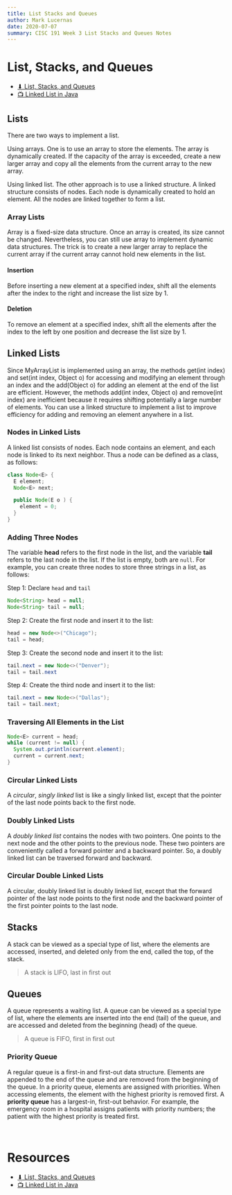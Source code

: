 ```yaml
---
title: List Stacks and Queues
author: Mark Lucernas
date: 2020-07-07
summary: CISC 191 Week 3 List Stacks and Queues Notes
---
```



# List, Stacks, and Queues

- [⬇ List, Stacks, and Queues](file:../../../../../../../files/summer-2020/CISC-191/week-3/list-and-queues.ppt)
- [📺 Linked List in Java](https://www.youtube.com/watch?v=195KUinjBpU)


## Lists

There are two ways to implement a list.

Using arrays. One is to use an array to store the elements. The array is
dynamically created. If the capacity of the array is exceeded, create a new
larger array and copy all the elements from the current array to the new array.

Using linked list. The other approach is to use a linked structure. A linked
structure consists of nodes. Each node is dynamically created to hold an
element. All the nodes are linked together to form a list.

### Array Lists

Array is a fixed-size data structure. Once an array is created, its size cannot
be changed. Nevertheless, you can still use array to implement dynamic data
structures. The trick is to create a new larger array to replace the current
array if the current array cannot hold new elements in the list.

#### Insertion

Before inserting a new element at a specified index, shift all the elements
after the index to the right and increase the list size by 1.

#### Deletion

To remove an element at a specified index, shift all the elements after the
index to the left by one position and decrease the list size by 1.


## Linked Lists

Since MyArrayList is implemented using an array, the methods get(int index) and
set(int index, Object o) for accessing and modifying an element through an index
and the add(Object o) for adding an element at the end of the list are
efficient. However, the methods add(int index, Object o) and remove(int index)
are inefficient because it requires shifting potentially a large number of
elements. You can use a linked structure to implement a list to improve
efficiency for adding and removing an element anywhere in a list.

### Nodes in Linked Lists

A linked list consists of nodes. Each node contains an element, and each node is
linked to its next neighbor. Thus a node can be defined as a class, as follows:

```java
class Node<E> {
  E element;
  Node<E> next;

  public Node(E o ) {
    element = 0;
  }
}
```

### Adding Three Nodes

The variable **head** refers to the first node in the list, and the variable
**tail** refers to the last node in the list. If the list is empty, both are
`null`. For example, you can create three nodes to store three strings in a
list, as follows: 

Step 1: Declare `head` and `tail`

```java
Node<String> head = null;
Node<String> tail = null;
```

Step 2: Create the first node and insert it to the list:

```java
head = new Node<>("Chicago");
tail = head;
```

Step 3: Create the second node and insert it to the list:

```java
tail.next = new Node<>("Denver");
tail = tail.next
```

Step 4: Create the third node and insert it to the list:

```java
tail.next = new Node<>("Dallas");
tail = tail.next;
```

### Traversing All Elements in the List

```java
Node<E> current = head;
while (current != null) {
  System.out.println(current.element);
  current = current.next;
}
```

### Circular Linked Lists

A _circular_, _singly linked_ list is like a singly linked list, except that the
pointer of the last node points back to the first node.

### Doubly Linked Lists

A _doubly linked list_ contains the nodes with two pointers. One points to the
next node and the other points to the previous node. These two pointers are
conveniently called a forward pointer and a backward pointer. So, a doubly
linked list can be traversed forward and backward.

### Circular Double Linked Lists

A circular, doubly linked list is doubly linked list, except that the forward
pointer of the last node points to the first node and the backward pointer of
the first pointer points to the last node.


## Stacks

A stack can be viewed as a special type of list, where the elements are
accessed, inserted, and deleted only from the end, called the top, of the stack.

> A stack is LIFO, last in first out

## Queues

A queue represents a waiting list. A queue can be viewed as a special type of
list, where the elements are inserted into the end (tail) of the queue, and are
accessed and deleted from the beginning (head) of the queue.

> A queue is FIFO, first in first out

### Priority Queue

A regular queue is a first-in and first-out data structure. Elements are
appended to the end of the queue and are removed from the beginning of the
queue. In a priority queue, elements are assigned with priorities. When
accessing elements, the element with the highest priority is removed first. A
**priority queue** has a largest-in, first-out behavior. For example, the
emergency room in a hospital assigns patients with priority numbers; the patient
with the highest priority is treated first.


<br>

# Resources

- [⬇ List, Stacks, and Queues](file:../../../../../../../files/summer-2020/CISC-191/week-3/list-and-queues.ppt)
- [📺 Linked List in Java](https://www.youtube.com/watch?v=195KUinjBpU)

